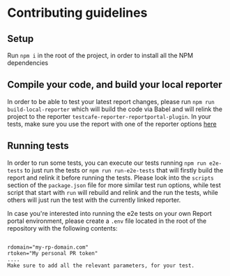 # Contributing guidelines

## Setup
Run `npm i` in the root of the project, in order to install all the NPM dependencies

## Compile your code, and build your local reporter
In order to be able to test your latest report changes, please run `npm run build-local-reporter` which will build the code via Babel and will relink the project to the reporter `testcafe-reporter-reportportal-plugin`.
In your tests, make sure you use the report with one of the reporter options [here](https://github.com/danitseitlin/reportportal-testcafe-plugin#use-the-reporter-in-your-testcafe-test-run)

## Running tests
In order to run some tests, you can execute our tests running `npm run e2e-tests` to just run the tests or `npm run run-e2e-tests` that will firstly build the report and relink it before running the tests.
Please look into the `scripts` section of the `package.json` file for more similar test run options, while test script that start with `run` will rebuild and relink and the run the tests, while others will just run the test with the currently linked reporter.

In case you're interested into running the e2e tests on your own Report portal environment, please create a `.env` file located in the root of the repository with the following contents:
```

rdomain="my-rp-domain.com"
rtoken="My personal PR token"
....
Make sure to add all the relevant parameters, for your test.
```